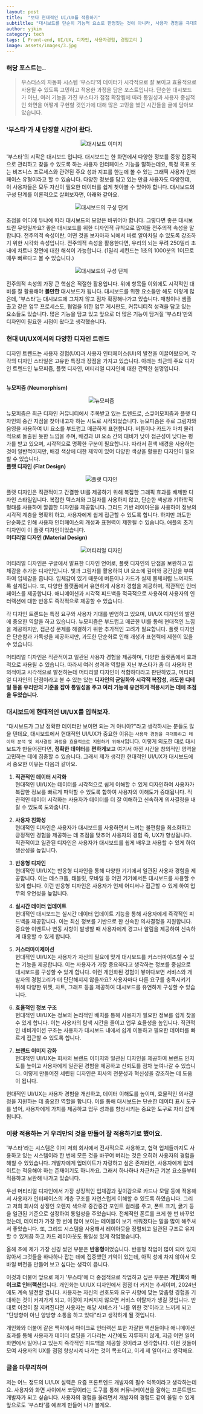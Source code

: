 ```yaml
---
layout: post
title:  "보다 현대적인 UI/UX를 적용하기"
subtiltle: "대시보드를 단순히 기능적 요소로 한정짓는 것이 아니라, 사용자 경험을 극대화하기 위해 어떻게 현대적인 UI/UX를 적용하게 되었는지에 대한 과정이 중요합니다. 기존 시스템의 문제점을 해결하고, 효과적인 디자인 전략을 통해 부스타를 어떻게 바꾸어 나가고 있는지 적어보았습니다."
author: yjkim
category: tech
tags: [ Front-end, UI/UX, 디자인, 사용자경험, 경험고리 ]
image: assets/images/3.jpg
---
```


### 해당 포스트는..
> 부스터스의 자동화 시스템 ‘부스타’의 데이터가 시각적으로 잘 보이고 효율적으로 사용될 수 있도록 고민하고 적용한 과정을 담은 포스트입니다. 단순한 대시보드가 아닌, 여러 기능을 가진 부스타가 점점 확장됨에 따라 통일성과 사용자 중심적인 화면을 어떻게 구현할 것인가에 대해 많은 고민을 했던 시간들을 글에 담아보았습니다.

### '부스타'가 새 단장할 시간이 왔다.
<p style="text-align: center;">
  <img src="/assets/images/2024-07/post3-modern-uiux(1).jpg" alt="대시보드 이미지">
</p>
'부스타'의 시작은 대시보드 입니다. 대시보드는 한 화면에서 다양한 정보를 중앙 집중적으로 관리하고 찾을 수 있도록 하는 사용자 인터페이스 기능을 말하는데요, 특정 목표 또는 비즈니스 프로세스와 관련된 주요 성과 지표를 한눈에 볼 수 있는 그래픽 사용자 인터페이스 유형이라고 할 수 있습니다. 다양한 정보를 담고 있는 만큼 사용자도 다양한데, 이 사용자들은 모두 자신이 필요한 데이터를 쉽게 찾아볼 수 있어야 합니다. 대시보드의 구성 단계를 이론적으로 살펴보자면, 아래와 같아요.
<br>
<p style="text-align: center;">
  <img src="/assets/images/2024-07/post3-modern-uiux(2).png" alt="대시보드의 구성 단계">
</p>
초점을 어디에 두냐에 따라 대시보드의 모양은 바뀌어야 합니다. 
그렇다면 좋은 대시보드란 무엇일까요? 좋은 대시보드를 위한 디자인적 규칙으로 많이들 전주의적 속성을 말합니다. 
전주의적 속성이란, 어떤 것을 보자마자 뇌에서 바로 알아차릴 수 있도록 강조하기 위한 시각화 속성입니다. 전주의적 속성을 활용한다면, 우리의 뇌는 무려 250밀리 초 내에 차트나 장면에 대한 해석이 가능합니다. (1밀리 세컨드는 1초의 1000분의 1이므로 매우 빠르다고 볼 수 있습니다.) 
<br>
<p style="text-align: center;">
  <img src="/assets/images/2024-07/post3-modern-uiux(3).png" alt="대시보드의 구성 단계">
</p>
전주의적 속성의 가장 큰 핵심은 적절한 활용입니다. 위에 항목들 이외에도 시각적인 대비를 잘 활용해야 <b>볼만한</b> 대시보드가 됩니다. 
대시보드를 위한 요소들만 해도 이렇게 많은데, '부스타'는 대시보드에 그치지 않고 점차 확장해나가고 있습니다. 매칭이나 샘플 출고 같은 업무 프로세스도, 협업을 위한 업무 게시판도, 커뮤니티적 성격을 담고 있는 요소들도 있습니다. 많은 기능을 담고 있고 앞으로 더 많은 기능이 담겨질 '부스타'만의 디자인이 필요한 시점이 왔다고 생각했습니다. 


### 현대 UI/UX에서의 다양한 디자인 트렌드
디자인 트렌드는 사용자 경험(UX)과 사용자 인터페이스(UI)의 발전을 이끌어왔으며, 각각의 디자인 스타일은 고유한 특징과 장점을 가지고 있습니다. 아래는 최근의 주요 디자인 트렌드인 뉴모피즘, 플랫 디자인, 머티리얼 디자인에 대한 간략한 설명입니다.

<br>
<b>뉴모피즘 (Neumorphism)</b>
<p style="text-align: center;">
  <img src="/assets/images/2024-07/post3-modern-uiux(4).png" alt="뉴모피즘">
</p>
뉴모피즘은 최근 디자인 커뮤니티에서 주목받고 있는 트렌드로, 스큐어모피즘과 플랫 디자인의 중간 지점을 찾아내고자 하는 시도로 시작되었습니다. 뉴모피즘은 주로 그림자와 음영을 사용하여 UI 요소를 부드럽고 매끈하게 표현합니다. 버튼이나 카드가 마치 물리적으로 돌출된 듯한 느낌을 주며, 배경과 UI 요소 간의 대비가 낮아 접근성이 낮다는 평가를 받고 있으며, 시각적으로 명확한 구분이 필요합니다. 따라서 흰색 배경을 사용하는 것이 일반적이지만, 배경 색상에 대한 제약이 있어 다양한 색상을 활용한 디자인이 필요할 수 있습니다.

<br>
<b>플랫 디자인 (Flat Design)</b>
<p style="text-align: center;">
  <img src="/assets/images/2024-07/post3-modern-uiux(5).png" alt="플랫 디자인">
</p>
플랫 디자인은 직관적이고 간결한 UI를 제공하기 위해 복잡한 그래픽 효과를 배제한 디자인 스타일입니다. 복잡한 텍스처와 그림자를 사용하지 않고, 단순한 색상과 기하학적 형태를 사용하여 깔끔한 디자인을 제공합니다. 그리드 기반 레이아웃을 사용하여 정보의 시각적 계층을 명확히 하고, 사용자에게 쉽게 접근할 수 있도록 합니다. 하지만 과도한 단순화로 인해 사용자 인터페이스의 개성과 표현력이 제한될 수 있습니다. 애플의 초기 디자인이 이 플랫 디자인이었습니다.

<br>
<b>머티리얼 디자인 (Material Design)</b>
<p style="text-align: center;">
  <img src="/assets/images/2024-07/post3-modern-uiux(6).png" alt="머티리얼 디자인">
</p>
머티리얼 디자인은 구글에서 발표한 디자인 언어로, 플랫 디자인의 단점을 보완하고 입체감을 추가한 디자인입니다. 빛과 그림자를 활용하여 UI 요소에 깊이와 공간감을 부여하여 입체감을 줍니다. 입체감이 있기 때문에 버튼이나 카드가 실제 물체처럼 느껴지도록 설계됩니다. 또, 다양한 플랫폼에서 유연하게 사용자 경험을 제공하며, 직관적인 인터페이스를 제공합니다. 애니메이션과 시각적 피드백을 적극적으로 사용하여 사용자의 인터랙션에 대한 반응도 즉각적으로 제공할 수 있습니다.

각 디자인 트렌드는 특정 요구와 사용자 기대를 반영하고 있으며, UI/UX 디자인의 발전에 중요한 역할을 하고 있습니다. 
뉴모피즘은 부드럽고 매끈한 UI를 통해 현대적인 느낌을 제공하지만, 접근성 문제를 해결하기 위한 추가적인 고려가 필요합니다. 플랫 디자인은 단순함과 가독성을 제공하지만, 과도한 단순화로 인해 개성과 표현력에 제한이 있을 수 있습니다. 

머티리얼 디자인은 직관적이고 일관된 사용자 경험을 제공하며, 다양한 플랫폼에서 효과적으로 사용될 수 있습니다. 따라서 여러 성격과 역할을 지닌 부스타가 좀 더 사용자 편의적이고 시각적으로 발전하는데 머티리얼 디자인이 적합하다라고 판단하였고, 머티리얼 디자인의 단점이라고 볼 수 있는 있는 <b>디자인의 균일화와 시각적 복잡성, 과도한 디테일 등을 우리만의 기준을 잡아 통일성을 주고 여러 기능에 유연하게 적용시키는 데에 초점을 두었습니다.</b>


### 대시보드에 현대적인 UI/UX를 입혀보자.
"대시보드가 그냥 정확한 데이터만 보이면 되는 거 아니야?"라고 생각하시는 분들도 많을 텐데요, 대시보드에서 현대적인 UI/UX가 중요한 이유는 `사용자 경험을 극대화하고 데이터 분석 및 의사결정 과정을 효율적으로 지원하기 위해서`입니다. 이렇게 의도한 대로 대시보드가 만들어진다면, <b>정확한 데이터</b>를 <b>편하게</b>보고 여기서 아낀 시간을 
창의적인 영역을 고민하는 데에 집중할 수 있습니다. 그래서 제가 생각한 현대적인 UI/UX가 대시보드에서 중요한 이유는 다음과 같아요.

1. <b>직관적인 데이터 시각화</b><br>
   현대적인 UI/UX는 데이터를 시각적으로 쉽게 이해할 수 있게 디자인하여 사용자가 복잡한 정보를 빠르게 파악할 수 있도록 합하여 사용자의 이해도가 증대됩니다.
   직관적인 데이터 시각화는 사용자가 데이터를 더 잘 이해하고 신속하게 의사결정을 내릴 수 있도록 도와줍니다.

2. <b>사용자 친화성</b><br>
   현대적인 디자인은 사용자가 대시보드를 사용하면서 느끼는 불편함을 최소화하고 긍정적인 경험을 제공하는 데 초점을 맞추어 사용자의 경험 즉, UX가 향상됩니다.
   직관적이고 일관된 디자인은 사용자가 대시보드를 쉽게 배우고 사용할 수 있게 하여 생산성을 높입니다.

3. <b>반응형 디자인</b><br>
   현대적인 UI/UX는 반응형 디자인을 통해 다양한 기기에서 일관된 사용자 경험을 제공합니다. 이는 데스크톱, 태블릿, 모바일 등 어떤 기기에서든 대시보드를 사용할 수 있게 합니다.
   이런 반응형 디자인은 사용자가 언제 어디서나 접근할 수 있게 하여 업무의 유연성을 높입니다.

4. <b>실시간 데이터 업데이트</b><br>
   현대적인 대시보드는 실시간 데이터 업데이트 기능을 통해 사용자에게 즉각적인 피드백을 제공합니다. 이는 최신 정보를 기반으로 한 신속한 의사결정을 지원합니다.
   중요한 이벤트나 변동 사항이 발생할 때 사용자에게 경고나 알림을 제공하여 신속하게 대응할 수 있게 합니다.

5. <b>커스터마이제이션</b><br>
   현대적인 UI/UX는 사용자가 자신의 필요에 맞게 대시보드를 커스터마이즈할 수 있는 기능을 제공합니다. 이는 사용자가 가장 중요하다고 생각하는 정보를 중심으로 대시보드를 구성할 수 있게 합니다. 이런 개인화된 경험이 쌓이다보면 서비스와 개발자의 경험고리가 더 단단해지지 않을까요?
   사용자마다 다른 요구를 충족시키기 위해 다양한 위젯, 차트, 그래프 등을 제공하여 대시보드를 유연하게 구성할 수 있습니다.

6. <b>효율적인 정보 구조</b><br>
   현대적인 UI/UX는 정보의 논리적인 배치를 통해 사용자가 필요한 정보를 쉽게 찾을 수 있게 합니다. 이는 사용자의 탐색 시간을 줄이고 업무 효율성을 높입니다.
    직관적인 네비게이션 구조는 사용자가 대시보드 내에서 쉽게 이동하고 필요한 데이터를 빠르게 접근할 수 있도록 합니다.

7. <b>브랜드 이미지 강화</b><br>
   현대적인 UI/UX는 회사의 브랜드 이미지와 일관된 디자인을 제공하여 브랜드 인지도를 높이고 사용자에게 일관된 경험을 제공하고 신뢰도를 점차 높여나갈 수 있습니다.
   이렇게 만들어진 세련된 디자인은 회사의 전문성과 혁신성을 강조하는 데 도움이 됩니다.

현대적인 UI/UX는 사용자 경험을 개선하고, 데이터 이해도를 높이며, 효율적인 의사결정을 지원하는 데 중요한 역할을 합니다. 이를 통해 대시보드는 단순한 데이터 표시 도구를 넘어, 사용자에게 가치를 제공하고 업무 성과를 향상시키는 중요한 도구로 자리 잡게 됩니다.


### 이왕 적용하는 거 우리만의 것을 만들어 잘 적용하기로 했어요.
'부스타'라는 시스템은 이미 저희 회사에서 전사적으로 사용하고, 협력 업체들까지도 사용하고 있는 시스템이라 한 번에 모든 것을 바꾸어 버리는 것은 오히려 사용자의 경험을 해칠 수 있었습니다. 개발자에게 업데이트가 자랑하고 싶은 존재라면, 사용자에게 업데이트는 적응해야 하는 존재이기도 하니까요. 그래서 하나하나 차근차근 기본 요소들부터 적용하고 보완해 나가고 있습니다.

우선 머티리얼 디자인에서 가장 상징적인 입체감과 깊이감으로 카드나 모달 등에 적용해서 사용자가 인터페이스의 계층 구조를 자연스럽게 이해할 수 있도록 하였습니다. 그리고 저희 회사의 상징인 오렌지 색으로 중간중간 포인트 컬러를 주고, 폰트 크기, 굵기 등을 일관된 기준으로 설정하여 통일성을 주었습니다. 전체적인 폰트를 크게 한 번 바꾸었었는데, 데이터가 가장 한 번에 많이 보이는 테이블이 보기 쉬워졌다는 말을 많이 해주셔서 좋았습니다. 또, 그리드 시스템을 사용해서 레이아웃을 정렬되고 일관된 구조로 유지할 수 있게끔 하고 카드 레이아웃도 통일성 있게 작업했습니다.

올해 초에 제가 가장 신경 썼던 부분은 <b>반응형</b>이었습니다. 반응형 작업이 많이 되어 있지 않아서 그것들을 하나하나 잡는 데에 집중했던 기억이 있는데, 아직 성에 차지 않아서 모바일 버전을 만들어 보고 싶다는 생각이 큽니다. 

이것과 더불어 앞으로 제가 '부스타'에 더 중점적으로 작업하고 싶은 부분은 <b>개인화</b>와 <b>마이크로 인터랙션</b>입니다. 개인화는 UI/UX 디자인에서 점점 더 커지는 추세이며, 2024년에도 계속 발전할 겁니다. 사용자는 자신의 선호도와 요구 사항에 맞는 맞춤형 경험을 기대하는 것이 커져가게 되고, 이것이 지켜지지 않으면 서비스 이탈자가 생길 것입니다. 반대로 이것이 잘 지켜진다면 사용자는 해당 서비스가 '나를 위한 것'이라고 느끼게 되고 "단방향이 아닌 양방향 소통을 하고 있다"라고 생각하게 될 것입니다. 

개인화와 더불어 같은 맥락에서 마이크로 인터랙션 또한 자잘한 액션들이나 애니메이션 효과를 통해 사용자가 데이터 로딩을 기다리는 시간에도 지루하지 않게, 지금 어떤 일이 화면에서 일어나고 있는지 즉각적인 피드백을 제공할 것이라고 생각합니다. 이런 것들이 모여 사용자의 UX를 점점 향상시켜 나가는 것이 목표이고, 이게 제 일이라고 생각해요.


### 글을 마무리하며
저는 어느 정도의 UI/UX 실력은 요즘 프론트엔드 개발자의 필수 덕목이라고 생각하는데요. 사용자와 화면 사이에서 코딩이라는 도구를 통해 커뮤니케이션을 잘하는 프론트엔드 개발자가 되고 싶습니다. 사용자의 경험을 올리면서 개발자의 경험도 같이 올릴 수 있게 앞으로도 '부스타'를 예쁘게 만들어 나가 볼게요.